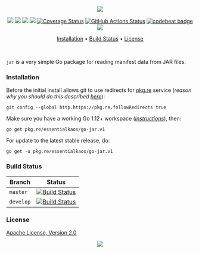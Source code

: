 <p align="center"><a href="#readme"><img src="https://gh.kaos.st/go-jar.svg"/></a></p>

<p align="center">
  <a href="https://pkg.go.dev/github.com/essentialkaos/go-jar"><img src="https://pkg.go.dev/badge/github.com/essentialkaos/go-jar"></a>
  <a href="https://goreportcard.com/report/github.com/essentialkaos/go-jar"><img src="https://goreportcard.com/badge/github.com/essentialkaos/go-jar"></a>
  <a href="https://travis-ci.com/essentialkaos/go-jar"><img src="https://travis-ci.com/essentialkaos/go-jar.svg"></a>
  <a href="https://github.com/essentialkaos/go-jar/actions?query=workflow%3ACodeQL"><img src="https://github.com/essentialkaos/go-jar/workflows/CodeQL/badge.svg" /></a>
  <a href="https://coveralls.io/github/essentialkaos/go-jar?branch=master"><img src="https://coveralls.io/repos/github/essentialkaos/go-jar/badge.svg?branch=master" alt="Coverage Status" /></a>
  <a href="https://github.com/essentialkaos/go-jar/actions"><img src="https://github.com/essentialkaos/go-jar/workflows/Go/badge.svg" alt="GitHub Actions Status" /></a>
  <a href="https://codebeat.co/projects/github-com-essentialkaos-go-jar-master"><img alt="codebeat badge" src="https://codebeat.co/badges/eafd2393-ab11-4d0e-bdc3-e51613c9e38a" /></a>
  <a href="#license"><img src="https://gh.kaos.st/apache2.svg"></a>
</p>

<p align="center"><a href="#installation">Installation</a> • <a href="#build-status">Build Status</a> • <a href="#license">License</a></p>

<br/>

`jar` is a very simple Go package for reading manifest data from JAR files.

### Installation

Before the initial install allows git to use redirects for [pkg.re](https://github.com/essentialkaos/pkgre) service (_reason why you should do this described [here](https://github.com/essentialkaos/pkgre#git-support)_):

```
git config --global http.https://pkg.re.followRedirects true
```

Make sure you have a working Go 1.12+ workspace (_[instructions](https://golang.org/doc/install)_), then:

```
go get pkg.re/essentialkaos/go-jar.v1
```

For update to the latest stable release, do:

```
go get -u pkg.re/essentialkaos/go-jar.v1
```

### Build Status

| Branch | Status |
|--------|--------|
| `master` | [![Build Status](https://travis-ci.com/essentialkaos/go-jar.svg?branch=master)](https://travis-ci.com/essentialkaos/go-jar) |
| `develop` | [![Build Status](https://travis-ci.com/essentialkaos/go-jar.svg?branch=develop)](https://travis-ci.com/essentialkaos/go-jar) |

### License

[Apache License, Version 2.0](https://www.apache.org/licenses/LICENSE-2.0)

<p align="center"><a href="https://essentialkaos.com"><img src="https://gh.kaos.st/ekgh.svg"/></a></p>
